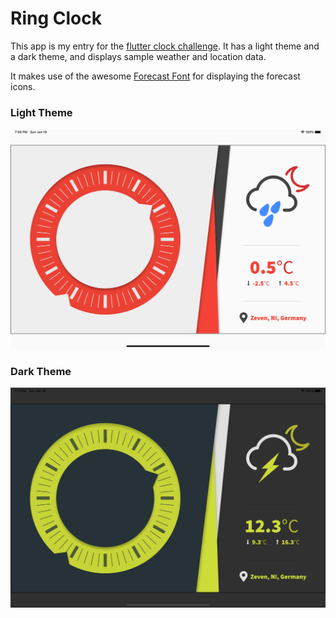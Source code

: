 # Ring Clock

This app is my entry for the [flutter clock challenge](https://flutter.dev/clock).
It has a light theme and a dark theme, and displays sample weather and location data.

It makes use of the awesome [Forecast Font](https://webdesignbestfirm.com/forecastfont.html) for displaying the forecast icons.

### Light Theme
![alt text](ring_clock_screenshot_light.png)

### Dark Theme
![alt text](ring_clock_screenshot_dark.png)
